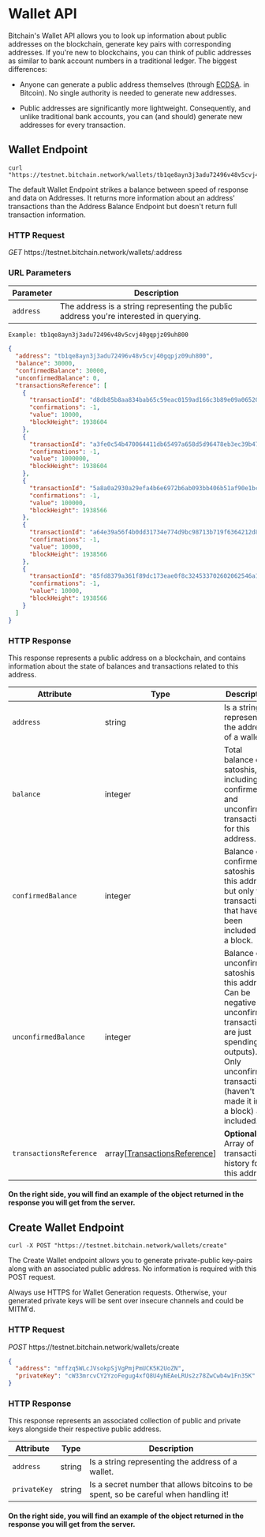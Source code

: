 # Wallet API

Bitchain's Wallet API allows you to look up information about public addresses on the blockchain, generate key pairs with corresponding addresses. If you're new to blockchains, you can think of public addresses as similar to bank account numbers in a traditional ledger. The biggest differences:

- Anyone can generate a public address themselves (through [ECDSA](https://en.wikipedia.org/wiki/EllipticCurveDigitalSignatureAlgorithm). in Bitcoin). No single authority is needed to generate new addresses.

- Public addresses are significantly more lightweight. Consequently, and unlike traditional bank accounts, you can (and should) generate new addresses for every transaction.

## Wallet Endpoint

```shell
curl "https://testnet.bitchain.network/wallets/tb1qe8ayn3j3adu72496v48v5cvj40gqpjz09uh800"
```

The default Wallet Endpoint strikes a balance between speed of response and data on Addresses. It returns more information about an address' transactions than the Address Balance Endpoint but doesn't return full transaction information.

### HTTP Request

<div class="endpoint">
  <i>GET</i>
  <span>https://testnet.bitchain.network/wallets/:address</span>
</div>

### URL Parameters

Parameter   | Description
---------   | -----------
`address` | The address is a string representing the public address you're interested in querying.

`Example: tb1qe8ayn3j3adu72496v48v5cvj40gqpjz09uh800`

```json
{
  "address": "tb1qe8ayn3j3adu72496v48v5cvj40gqpjz09uh800",
  "balance": 30000,
  "confirmedBalance": 30000,
  "unconfirmedBalance": 0,
  "transactionsReference": [
    {
      "transactionId": "d8db85b8aa834bab65c59eac0159ad166c3b89e09a06520412c9821e71222f52",
      "confirmations": -1,
      "value": 10000,
      "blockHeight": 1938604
    },
    {
      "transactionId": "a3fe0c54b470064411db65497a658d5d96478eb3ec39b47e556974091b5b9122",
      "confirmations": -1,
      "value": 1000000,
      "blockHeight": 1938604
    },
    {
      "transactionId": "5a8a0a2930a29efa4b6e6972b6ab093bb406b51af90e1bcb230e2e5de7217b13",
      "confirmations": -1,
      "value": 100000,
      "blockHeight": 1938566
    },
    {
      "transactionId": "a64e39a56f4b0dd31734e774d9bc98713b719f6364212d84d76c50212c1058d5",
      "confirmations": -1,
      "value": 10000,
      "blockHeight": 1938566
    },
    {
      "transactionId": "85fd8379a361f89dc173eae0f8c324533702602062546a10490fd8bfc1b048fb",
      "confirmations": -1,
      "value": 10000,
      "blockHeight": 1938566
    }
  ]
}
```

### HTTP Response

This response represents a public address on a blockchain, and contains information about the state of balances and transactions related to this address.

Attribute                 | Type       | Description
---------                 | ----       | -----------
`address`               | string   | Is a string representing the address of a wallet.
`balance`               | integer  | Total balance of satoshis, including confirmed and unconfirmed transactions, for this address.
`confirmedBalance`      | integer  | Balance of confirmed satoshis on this address, but only for transactions that have been included into a block.
`unconfirmedBalance`    | integer  | Balance of unconfirmed satoshis on this address. Can be negative (if unconfirmed transactions are just spending outputs). Only unconfirmed transactions (haven't made it into a block) are included.
`transactionsReference` | array[[TransactionsReference](#transactionsreference)] | **Optional** Array of transaction history for this address.

#### On the right side, you will find an example of the object returned in the response you will get from the server.


## Create Wallet Endpoint

```shell
curl -X POST "https://testnet.bitchain.network/wallets/create"
```

The Create Wallet endpoint allows you to generate private-public key-pairs along with an associated public address. 
No information is required with this POST request.

<aside class="warning">Always use HTTPS for Wallet Generation requests. Otherwise, your generated private keys will be sent over insecure channels and could be MITM'd.</aside>

### HTTP Request

<div class="endpoint">
  <i>POST</i>
  <span>https://testnet.bitchain.network/wallets/create</span>
</div>

```json
{
  "address": "mffzq5WLcJVsokpSjVgPmjPmUCK5K2UoZN",
  "privateKey": "cW33mrcvCY2YzoFegug4xfQ8U4yNEAeLRUs2z78ZwCwb4w1Fn35K"
}
```

### HTTP Response

This response represents an associated collection of public and private keys alongside their respective public address.

Attribute      | Type     | Description
---------      | ----     | -----------
`address`    | string | Is a string representing the address of a wallet.
`privateKey` | string | Is a secret number that allows bitcoins to be spent, so be careful when handling it!

#### On the right side, you will find an example of the object returned in the response you will get from the server.

